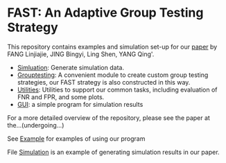 # FAST: An Adaptive Group Testing Strategy


This repository contains examples and simulation set-up for our [paper](pending)  by FANG Linjiajie, JING Bingyi, Ling Shen, YANG Qing'.

- [Simluation](simulation): Generate simulation data.
- [Grouptesting](grouptesting): A convenient module to create custom group testing strategies, our FAST strategy 
is also constructed in this way.
- [Utilities](utils):  Utilities to support our common tasks, including evaluation of FNR and FPR, and some plots.
- [GUI](gui.py): a simple program for simulation results

For a more detailed overview of the repository, please see the paper at the...(undergoing...)


See [Example](example.ipynb) for examples of using our program

File [Simulation](sim.py) is an example of generating simulation results in our paper.
